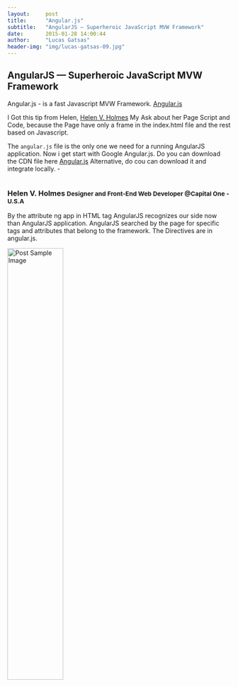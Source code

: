 ```yaml
---
layout:     post
title:      "Angular.js"
subtitle:   "AngularJS — Superheroic JavaScript MVW Framework"
date:       2015-01-28 14:00:44
author:     "Lucas Gatsas"
header-img: "img/lucas-gatsas-09.jpg"
---
```

<h2 class="section-heading">AngularJS — Superheroic JavaScript MVW Framework</h2>

Angular.js - is a fast Javascript MVW Framework. [Angular.js](https://angularjs.org/) 


I Got this tip from Helen, [Helen V. Holmes](https://twitter.com/helenvholmes) My Ask about her Page Script and Code,
because the Page have only a frame in the index.html file and the rest based on Javascript. 
<br>

The <code>angular.js</code> file is the only one we need for a running AngularJS application. Now i get start with Google Angular.js. Do you can download the CDN file here [Angular.js](https://angularjs.org/) Alternative, do cou can download it and integrate locally. - 


<div class="row">
        <div class="col-md-4"></div>
        <div class="col-md-4"><img class="img-circle img-responsive img-center" src="{{ site.baseurl }}/img/9k=.jpg" alt="">  <h3>Helen V. Holmes
                    <small>Designer and Front-End Web Developer @Capital One - U.S.A</small>
                </h3></div>
        <div class="col-md-4"></div>
      </div>



By the attribute ng app in HTML tag AngularJS recognizes our side now than AngularJS application. AngularJS searched by the page for specific tags and attributes that belong to the framework. The Directives are in angular.js.

<a href="#">
    <img src="{{ site.baseurl }}/img/concepts-startup.png" alt="Post Sample Image" style="width:50%">
</a> 


<!--

<a href="#">
    <img src="{{ site.baseurl }}/img/static.squarespace.jpg" alt="Post Sample Image">
</a>
-->


<!--
<a href="#">
    <img src="{{ site.baseurl }}/img/gitlist.io.png" alt="Post Sample Image">
</a> -->
<!--

<a href="#">
    <img src="{{ site.baseurl }}/img/design.png" alt="Post Sample Image">
</a> 


-->






<!-- 
<a href="#">
    <img src="{{ site.baseurl }}/img/jekyllthemewhite.png" alt="Post Sample Image">
</a> 



 -->



